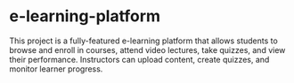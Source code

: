 # e-learning-platform
This project is a fully-featured e-learning platform that allows students to browse and enroll in courses, attend video lectures, take quizzes, and view their performance. Instructors can upload content, create quizzes, and monitor learner progress. 
